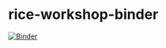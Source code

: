 # rice-workshop-binder

[![Binder](https://mybinder.org/badge_logo.svg)](https://mybinder.org/v2/gh/janash/rice-workshop-binder/master)
